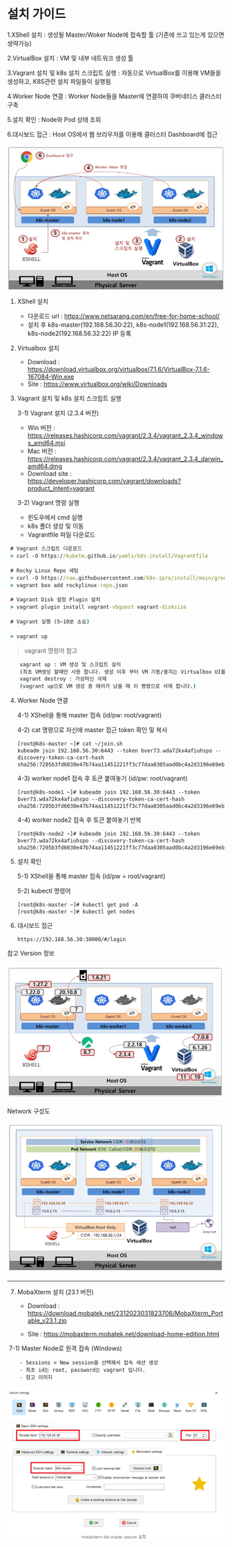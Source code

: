 # 설치 가이드
  
1.XShell 설치 : 생성될 Master/Woker Node에 접속할 툴 (기존에 쓰고 있는게 있으면 생략가능)

2.VirtualBox 설치 : VM 및 내부 네트워크 생성 툴

3.Vagrant 설치 및 k8s 설치 스크립트 실행 : 자동으로 VirtualBox를 이용해 VM들을 생성하고, K8S관련 설치 파일들이 실행됨

4.Worker Node 연결 : Worker Node들을 Master에 연결하여 쿠버네티스 클러스터 구축

5.설치 확인 : Node와 Pod 상태 조회

6.대시보드 접근 : Host OS에서 웹 브라우저를 이용해 클러스터 Dashboard에 접근


![alt text](image.png)


1. XShell 설치
    - 다운로드 url : https://www.netsarang.com/en/free-for-home-school/
    - 설치 후 k8s-master(192.168.56.30:22), k8s-node1(192.168.56.31:22), k8s-node2(192.168.56.32:22) IP 등록

2. Virtualbox 설치
    - Download : https://download.virtualbox.org/virtualbox/7.1.6/VirtualBox-7.1.6-167084-Win.exe
    - Site : https://www.virtualbox.org/wiki/Downloads

3. Vagrant 설치 및 k8s 설치 스크립트 실행

    3-1) Vagrant 설치 (2.3.4 버전)

    - Win 버전 : https://releases.hashicorp.com/vagrant/2.3.4/vagrant_2.3.4_windows_amd64.msi
    - Mac 버전 : https://releases.hashicorp.com/vagrant/2.3.4/vagrant_2.3.4_darwin_amd64.dmg
    - Download site : https://developer.hashicorp.com/vagrant/downloads?product_intent=vagrant

    3-2) Vagrant 명령 실행

    - 윈도우에서 cmd 실행
    - k8s 폴더 생성 및 이동
    - Vagrantfile 파일 다운로드

```cmd
 # Vagrant 스크립트 다운로드
 > curl -O https://kubetm.github.io/yamls/k8s-install/Vagrantfile

 # Rocky Linux Repo 세팅
 > curl -O https://raw.githubusercontent.com/k8s-1pro/install/main/ground/k8s-1.27/vagrant-2.3.4/rockylinux-repo.json
 > vagrant box add rockylinux-repo.json

 # Vagrant Disk 설정 Plugin 설치 
 > vagrant plugin install vagrant-vbguest vagrant-disksize

 # Vagrant 실행 (5~10분 소요)

 > vagrant up
``` 
> vagrant 명령어 참고
```cmd
    vagrant up : VM 생성 및 스크립트 설치
    (최초 VM생성 할때만 사용 합니다. 생성 이후 부터 VM 기동/중지는 Virtualbox UI를 사용하는걸 권해 드려요.)
    vagrant destroy : 가상머신 삭제
    (vagrant up으로 VM 생성 중 에러가 났을 때 이 명령으로 삭제 합니다.)
```
4. Worker Node 연결

    4-1) XShell을 통해 master 접속 (id/pw: root/vagrant)

    4-2) cat 명령으로 자신에 master 접근 token 확인 및 복사    

    ```
    [root@k8s-master ~]# cat ~/join.sh
    kubeadm join 192.168.56.30:6443 --token bver73.wda72kx4afiuhspo --discovery-token-ca-cert-hash sha256:7205b3fd6030e47b74aa11451221ff3c77daa0305aad0bc4a2d3196e69eb42b7
    ```

    4-3) worker node1 접속 후 토큰 붙여놓기 (id/pw: root/vagrant)

    ```
    [root@k8s-node1 ~]# kubeadm join 192.168.56.30:6443 --token bver73.wda72kx4afiuhspo --discovery-token-ca-cert-hash sha256:7205b3fd6030e47b74aa11451221ff3c77daa0305aad0bc4a2d3196e69eb42b7
    ```

    4-4) worker node2 접속 후 토큰 붙여놓기 반복

    ```
    [root@k8s-node2 ~]# kubeadm join 192.168.56.30:6443 --token bver73.wda72kx4afiuhspo --discovery-token-ca-cert-hash sha256:7205b3fd6030e47b74aa11451221ff3c77daa0305aad0bc4a2d3196e69eb42b7
    ```

5. 설치 확인

    5-1) XShell을 통해 master 접속 (id/pw = root/vagrant)

    5-2) kubectl 명령어

    ```
    [root@k8s-master ~]# kubectl get pod -A
    [root@k8s-master ~]# kubectl get nodes
    ```

6. 대시보드 접근

    ```
    https://192.168.56.30:30000/#/login
    ```

참고
Version 정보 


![alt text](image-1.png)


Network 구성도

![alt text](image-2.png)

<hr>

7. MobaXterm 설치 (23.1 버전)
    
    - Download : https://download.mobatek.net/2312023031823706/MobaXterm_Portable_v23.1.zip

    - Site : https://mobaxterm.mobatek.net/download-home-edition.html

​
    7-1) Master Node로 원격 접속 (Windows)
    
        - Sessions > New session을 선택해서 접속 세션 생성
        - 최초 id는 root, password는 vagrant 입니다.
        - 참고 이미지
  ![alt text](image-7.png)

